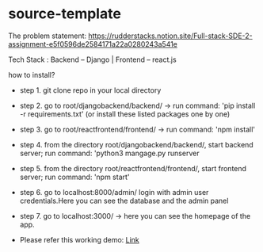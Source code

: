 # source-template

The problem statement: https://rudderstacks.notion.site/Full-stack-SDE-2-assignment-e5f0596de2584171a22a0280243a541e

Tech Stack : Backend – Django | Frontend – react.js



how to install?

- step 1. git clone repo in your local directory
- step 2. go to root/djangobackend/backend/ -> run command: 'pip install -r requirements.txt' (or install these listed packages one by one)
- step 3. go to root/reactfrontend/frontend/ -> run command: 'npm install' 
- step 4. from the directory root/djangobackend/backend/, start backend server; run command: 'python3 mangage.py runserver
- step 5. from the directory root/reactfrontend/frontend/, start frontend server; run command: 'npm start'
- step 6. go to localhost:8000/admin/ login with admin user credentials.Here you can see the database and the admin panel
- step 7. go to localhost:3000/ ->  here you can see the homepage of the app.

- Please refer this working demo:
[Link](https://drive.google.com/file/d/1V2JnGCklwFyUXWjONZ_fBtpoNVIa8sXh/view?usp=share_link)
